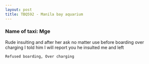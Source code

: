 ```yaml
---
layout: post
title: TBQ592 - Manila bay aquarium 
---
```


### Name of taxi: Mge

Rude insulting and after her ask no matter use before boarding over charging I told him I will report you he insulted me and left 

```Refused boarding, Over charging```
